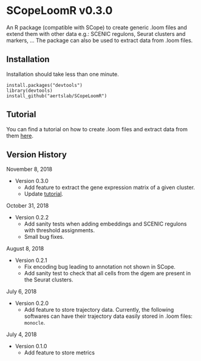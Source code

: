 # SCopeLoomR v0.3.0
An R package (compatible with SCope) to create generic .loom files and extend them with other data e.g.: SCENIC regulons, Seurat clusters and markers, ... The package can also be used to extract
data from .loom files.

## Installation

Installation should take less than one minute.

```
install.packages("devtools")
library(devtools)
install_github("aertslab/SCopeLoomR")
```

## Tutorial
You can find a tutorial on how to create .loom files and extract data from them [here](https://github.com/aertslab/SCopeLoomR/blob/master/vignettes/SCopeLoomR_tutorial.Rmd).

## Version History

November 8, 2018

* Version 0.3.0
    * Add feature to extract the gene expression matrix of a given cluster.
    * Update [tutorial](https://github.com/aertslab/SCopeLoomR/blob/master/vignettes/SCopeLoomR_tutorial.Rmd).

October 31, 2018

* Version 0.2.2
    * Add sanity tests when adding embeddings and SCENIC regulons with threshold assignments.
    * Small bug fixes.

August 8, 2018

* Version 0.2.1
    * Fix encoding bug leading to annotation not shown in SCope. 
    * Add sanity test to check that all cells from the dgem are present in the Seurat clusters.

July 6, 2018

* Version 0.2.0
    * Add feature to store trajectory data. Currently, the following softwares can have their trajectory data easily stored in .loom files: `monocle`.

July 4, 2018

* Version 0.1.0
    * Add feature to store metrics
        
